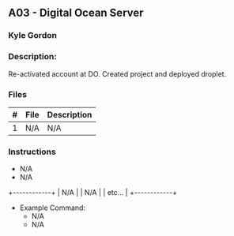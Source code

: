 ## A03 - Digital Ocean Server
### Kyle Gordon
### Description:

Re-activated account at DO. Created project and deployed droplet.

### Files

|   #   | File            | Description                                        |
| :---: | --------------- | -------------------------------------------------- |
|   1   | N/A         | N/A        |

### Instructions

- N/A  
- N/A  

+------------+
| N/A  |
| N/A   |
| etc...     |
+------------+

- Example Command:
    - N/A
    - N/A
